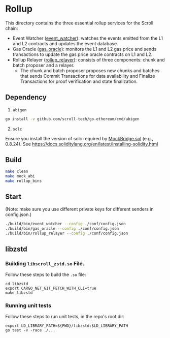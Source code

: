 # Rollup

This directory contains the three essential rollup services for the Scroll chain:
- Event Watcher (<a href="./cmd/event_watcher/">event_watcher</a>): watches the events emitted from the L1 and L2 contracts and updates the event database.
- Gas Oracle (<a href="./cmd/gas_oracle/">gas_oracle</a>): monitors the L1 and L2 gas price and sends transactions to update the gas price oracle contracts on L1 and L2.
- Rollup Relayer (<a href="./cmd/rollup_relayer/">rollup_relayer</a>): consists of three components: chunk and batch proposer and a relayer.
    - The chunk and batch proposer proposes new chunks and batches that sends Commit Transactions for data availability and Finalize Transactions for proof verification and state finalization.

## Dependency

1. `abigen`

``` bash
go install -v github.com/scroll-tech/go-ethereum/cmd/abigen
```

2. `solc`

Ensure you install the version of solc required by [MockBridge.sol](./mock_bridge/MockBridge.sol#L2) (e.g., 0.8.24). See https://docs.soliditylang.org/en/latest/installing-solidity.html

## Build

```bash
make clean
make mock_abi
make rollup_bins
```

## Start

(Note: make sure you use different private keys for different senders in config.json.)

```bash
./build/bin/event_watcher --config ./conf/config.json
./build/bin/gas_oracle --config ./conf/config.json
./build/bin/rollup_relayer --config ./conf/config.json
```

## libzstd

### Building `libscroll_zstd.so` File.

Follow these steps to build the `.so` file:

```
cd libzstd
export CARGO_NET_GIT_FETCH_WITH_CLI=true
make libzstd
```

### Running unit tests

Follow these steps to run unit tests, in the repo's root dir:

```
export LD_LIBRARY_PATH=${PWD}/libzstd:$LD_LIBRARY_PATH
go test -v -race ./...
```
